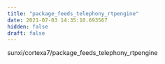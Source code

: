 ```yaml
---
title: "package_feeds_telephony_rtpengine"
date: 2021-07-03 14:35:10.693567
hidden: false
draft: false
---
```


sunxi/cortexa7/package_feeds_telephony_rtpengine

